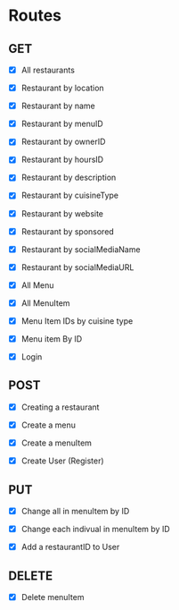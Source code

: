 # Routes

## GET

- [x] All restaurants
- [x] Restaurant by location
- [x] Restaurant by name
- [x] Restaurant by menuID
- [x] Restaurant by ownerID
- [x] Restaurant by hoursID
- [x] Restaurant by description
- [x] Restaurant by cuisineType
- [x] Restaurant by website
- [x] Restaurant by sponsored
- [x] Restaurant by socialMediaName
- [x] Restaurant by socialMediaURL

- [x] All Menu
- [x] All MenuItem

- [x] Menu Item IDs by cuisine type
- [x] Menu item By ID

- [x] Login

## POST

- [x] Creating a restaurant

- [x] Create a menu

- [x] Create a menuItem

- [x] Create User (Register)

## PUT

- [x] Change all in menuItem by ID
- [x] Change each indivual in menuItem by ID

- [x] Add a restaurantID to User

## DELETE

- [x] Delete menuItem
